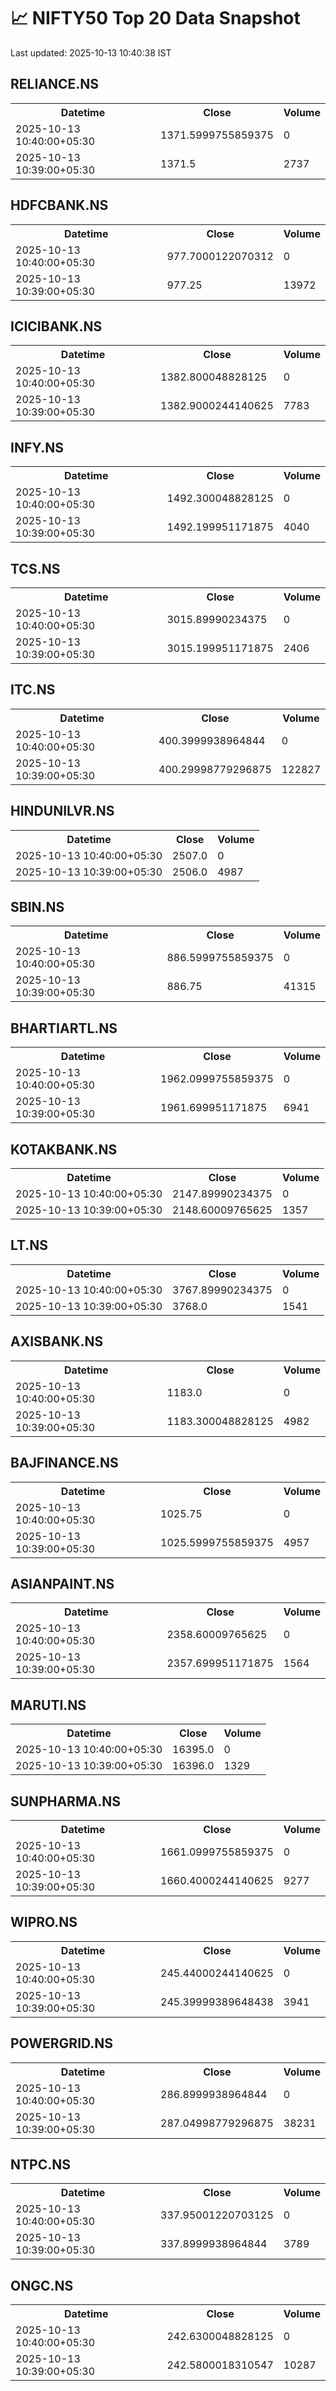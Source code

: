 # 📈 NIFTY50 Top 20 Data Snapshot

Last updated: 2025-10-13 10:40:38 IST

## RELIANCE.NS

<table>
  <tr><th>Datetime</th><th>Close</th><th>Volume</th></tr>
  <tr><td>2025-10-13 10:40:00+05:30</td><td>1371.5999755859375</td><td>0</td></tr>
  <tr><td>2025-10-13 10:39:00+05:30</td><td>1371.5</td><td>2737</td></tr>
</table>

## HDFCBANK.NS

<table>
  <tr><th>Datetime</th><th>Close</th><th>Volume</th></tr>
  <tr><td>2025-10-13 10:40:00+05:30</td><td>977.7000122070312</td><td>0</td></tr>
  <tr><td>2025-10-13 10:39:00+05:30</td><td>977.25</td><td>13972</td></tr>
</table>

## ICICIBANK.NS

<table>
  <tr><th>Datetime</th><th>Close</th><th>Volume</th></tr>
  <tr><td>2025-10-13 10:40:00+05:30</td><td>1382.800048828125</td><td>0</td></tr>
  <tr><td>2025-10-13 10:39:00+05:30</td><td>1382.9000244140625</td><td>7783</td></tr>
</table>

## INFY.NS

<table>
  <tr><th>Datetime</th><th>Close</th><th>Volume</th></tr>
  <tr><td>2025-10-13 10:40:00+05:30</td><td>1492.300048828125</td><td>0</td></tr>
  <tr><td>2025-10-13 10:39:00+05:30</td><td>1492.199951171875</td><td>4040</td></tr>
</table>

## TCS.NS

<table>
  <tr><th>Datetime</th><th>Close</th><th>Volume</th></tr>
  <tr><td>2025-10-13 10:40:00+05:30</td><td>3015.89990234375</td><td>0</td></tr>
  <tr><td>2025-10-13 10:39:00+05:30</td><td>3015.199951171875</td><td>2406</td></tr>
</table>

## ITC.NS

<table>
  <tr><th>Datetime</th><th>Close</th><th>Volume</th></tr>
  <tr><td>2025-10-13 10:40:00+05:30</td><td>400.3999938964844</td><td>0</td></tr>
  <tr><td>2025-10-13 10:39:00+05:30</td><td>400.29998779296875</td><td>122827</td></tr>
</table>

## HINDUNILVR.NS

<table>
  <tr><th>Datetime</th><th>Close</th><th>Volume</th></tr>
  <tr><td>2025-10-13 10:40:00+05:30</td><td>2507.0</td><td>0</td></tr>
  <tr><td>2025-10-13 10:39:00+05:30</td><td>2506.0</td><td>4987</td></tr>
</table>

## SBIN.NS

<table>
  <tr><th>Datetime</th><th>Close</th><th>Volume</th></tr>
  <tr><td>2025-10-13 10:40:00+05:30</td><td>886.5999755859375</td><td>0</td></tr>
  <tr><td>2025-10-13 10:39:00+05:30</td><td>886.75</td><td>41315</td></tr>
</table>

## BHARTIARTL.NS

<table>
  <tr><th>Datetime</th><th>Close</th><th>Volume</th></tr>
  <tr><td>2025-10-13 10:40:00+05:30</td><td>1962.0999755859375</td><td>0</td></tr>
  <tr><td>2025-10-13 10:39:00+05:30</td><td>1961.699951171875</td><td>6941</td></tr>
</table>

## KOTAKBANK.NS

<table>
  <tr><th>Datetime</th><th>Close</th><th>Volume</th></tr>
  <tr><td>2025-10-13 10:40:00+05:30</td><td>2147.89990234375</td><td>0</td></tr>
  <tr><td>2025-10-13 10:39:00+05:30</td><td>2148.60009765625</td><td>1357</td></tr>
</table>

## LT.NS

<table>
  <tr><th>Datetime</th><th>Close</th><th>Volume</th></tr>
  <tr><td>2025-10-13 10:40:00+05:30</td><td>3767.89990234375</td><td>0</td></tr>
  <tr><td>2025-10-13 10:39:00+05:30</td><td>3768.0</td><td>1541</td></tr>
</table>

## AXISBANK.NS

<table>
  <tr><th>Datetime</th><th>Close</th><th>Volume</th></tr>
  <tr><td>2025-10-13 10:40:00+05:30</td><td>1183.0</td><td>0</td></tr>
  <tr><td>2025-10-13 10:39:00+05:30</td><td>1183.300048828125</td><td>4982</td></tr>
</table>

## BAJFINANCE.NS

<table>
  <tr><th>Datetime</th><th>Close</th><th>Volume</th></tr>
  <tr><td>2025-10-13 10:40:00+05:30</td><td>1025.75</td><td>0</td></tr>
  <tr><td>2025-10-13 10:39:00+05:30</td><td>1025.5999755859375</td><td>4957</td></tr>
</table>

## ASIANPAINT.NS

<table>
  <tr><th>Datetime</th><th>Close</th><th>Volume</th></tr>
  <tr><td>2025-10-13 10:40:00+05:30</td><td>2358.60009765625</td><td>0</td></tr>
  <tr><td>2025-10-13 10:39:00+05:30</td><td>2357.699951171875</td><td>1564</td></tr>
</table>

## MARUTI.NS

<table>
  <tr><th>Datetime</th><th>Close</th><th>Volume</th></tr>
  <tr><td>2025-10-13 10:40:00+05:30</td><td>16395.0</td><td>0</td></tr>
  <tr><td>2025-10-13 10:39:00+05:30</td><td>16396.0</td><td>1329</td></tr>
</table>

## SUNPHARMA.NS

<table>
  <tr><th>Datetime</th><th>Close</th><th>Volume</th></tr>
  <tr><td>2025-10-13 10:40:00+05:30</td><td>1661.0999755859375</td><td>0</td></tr>
  <tr><td>2025-10-13 10:39:00+05:30</td><td>1660.4000244140625</td><td>9277</td></tr>
</table>

## WIPRO.NS

<table>
  <tr><th>Datetime</th><th>Close</th><th>Volume</th></tr>
  <tr><td>2025-10-13 10:40:00+05:30</td><td>245.44000244140625</td><td>0</td></tr>
  <tr><td>2025-10-13 10:39:00+05:30</td><td>245.39999389648438</td><td>3941</td></tr>
</table>

## POWERGRID.NS

<table>
  <tr><th>Datetime</th><th>Close</th><th>Volume</th></tr>
  <tr><td>2025-10-13 10:40:00+05:30</td><td>286.8999938964844</td><td>0</td></tr>
  <tr><td>2025-10-13 10:39:00+05:30</td><td>287.04998779296875</td><td>38231</td></tr>
</table>

## NTPC.NS

<table>
  <tr><th>Datetime</th><th>Close</th><th>Volume</th></tr>
  <tr><td>2025-10-13 10:40:00+05:30</td><td>337.95001220703125</td><td>0</td></tr>
  <tr><td>2025-10-13 10:39:00+05:30</td><td>337.8999938964844</td><td>3789</td></tr>
</table>

## ONGC.NS

<table>
  <tr><th>Datetime</th><th>Close</th><th>Volume</th></tr>
  <tr><td>2025-10-13 10:40:00+05:30</td><td>242.6300048828125</td><td>0</td></tr>
  <tr><td>2025-10-13 10:39:00+05:30</td><td>242.5800018310547</td><td>10287</td></tr>
</table>

